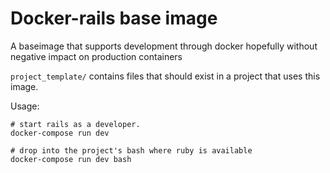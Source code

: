 # Docker-rails base image


A baseimage that supports development through docker
hopefully without negative impact on production containers


`project_template/` contains files that should exist in a project that uses this image.

Usage:

    # start rails as a developer.
    docker-compose run dev

    # drop into the project's bash where ruby is available
    docker-compose run dev bash
